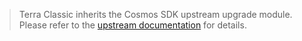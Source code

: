 > Terra Classic inherits the Cosmos SDK upstream upgrade module. Please refer to the [upstream documentation](https://docs.cosmos.network/main/modules/upgrade/) for details.
